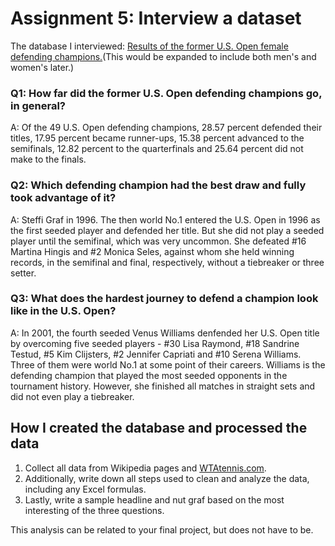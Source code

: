 # Assignment 5: Interview a dataset

The database I interviewed: [Results of the former U.S. Open female defending champions.]()(This would be expanded to include both men's and women's later.)

### Q1: How far did the former U.S. Open defending champions go, in general?
A: Of the 49 U.S. Open defending champions, 28.57 percent defended their titles, 17.95 percent became runner-ups, 15.38 percent advanced to the semifinals, 12.82 percent to the quarterfinals and 25.64 percent did not make to the finals.

### Q2: Which defending champion had the best draw and fully took advantage of it?
A: Steffi Graf in 1996. The then world No.1 entered the U.S. Open in 1996 as the first seeded player and defended her title. But she did not play a seeded player until the semifinal, which was very uncommon. She defeated #16 Martina Hingis and #2 Monica Seles, against whom she held winning records, in the semifinal and final, respectively, without a tiebreaker or three setter.

### Q3: What does the hardest journey to defend a champion look like in the U.S. Open?
A: In 2001, the fourth seeded Venus Williams denfended her U.S. Open title by overcoming five seeded players - #30 Lisa Raymond, #18 Sandrine Testud, #5 Kim Clijsters, #2 Jennifer Capriati and #10 Serena Williams. Three of them were world No.1 at some point of their careers. Williams is the defending champion that played the most seeded opponents in the tournament history. However, she finished all matches in straight sets and did not even play a tiebreaker. 

## How I created the database and processed the data
1. Collect all data from Wikipedia pages and [WTAtennis.com](http://www.wtatennis.com/headtohead).
2. Additionally, write down all steps used to clean and analyze the data, including any Excel formulas. 
3. Lastly, write a sample headline and nut graf based on the most interesting of the three questions.

This analysis can be related to your final project, but does not have to be.
